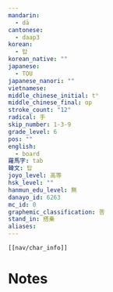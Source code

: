 ```yaml
---
mandarin:
  - dā
cantonese:
  - daap3
korean:
  - 탑
korean_native: ""
japanese:
  - TOU
japanese_nanori: ""
vietnamese:
middle_chinese_initial: tʰ
middle_chinese_final: ɑp
stroke_count: "12"
radical: 手
skip_number: 1-3-9
grade_level: 6
pos: ""
english:
  - board
羅馬字: tab
韓文: 탑
joyo_level: 高等
hsk_level: ""
hanmun_edu_level: 無
danayo_id: 6263
mc_id: 0
graphemic_classification: 荅
stand_in: 搭乗
aliases:
---
```

```meta-bind-embed
[[nav/char_info]]
```

# Notes
